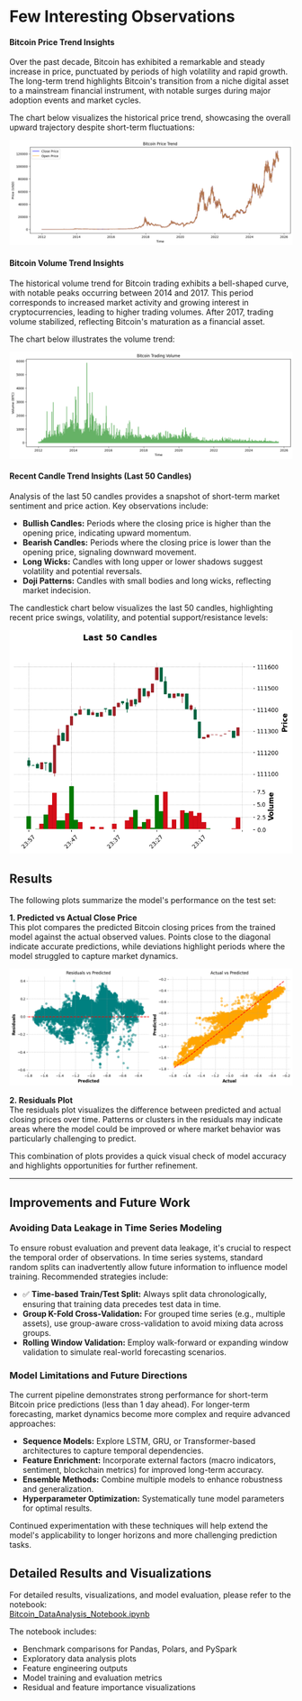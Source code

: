 # Few Interesting Observations
#### Bitcoin Price Trend Insights

Over the past decade, Bitcoin has exhibited a remarkable and steady increase in price, punctuated by periods of high volatility and rapid growth. The long-term trend highlights Bitcoin's transition from a niche digital asset to a mainstream financial instrument, with notable surges during major adoption events and market cycles.

The chart below visualizes the historical price trend, showcasing the overall upward trajectory despite short-term fluctuations:

![Bitcoin Price Trend](../Week2/assets/priceTrend.png)

#### Bitcoin Volume Trend Insights

The historical volume trend for Bitcoin trading exhibits a bell-shaped curve, with notable peaks occurring between 2014 and 2017. This period corresponds to increased market activity and growing interest in cryptocurrencies, leading to higher trading volumes. After 2017, trading volume stabilized, reflecting Bitcoin's maturation as a financial asset.

The chart below illustrates the volume trend:

![Bitcoin Volume Trend](../Week2/assets/volumeTrend.png)


#### Recent Candle Trend Insights (Last 50 Candles)

Analysis of the last 50 candles provides a snapshot of short-term market sentiment and price action. Key observations include:

- **Bullish Candles:** Periods where the closing price is higher than the opening price, indicating upward momentum.
- **Bearish Candles:** Periods where the closing price is lower than the opening price, signaling downward movement.
- **Long Wicks:** Candles with long upper or lower shadows suggest volatility and potential reversals.
- **Doji Patterns:** Candles with small bodies and long wicks, reflecting market indecision.

The candlestick chart below visualizes the last 50 candles, highlighting recent price swings, volatility, and potential support/resistance levels:

![Recent Candlestick Chart](../Week2/assets/candles.png)

## Results
The following plots summarize the model's performance on the test set:

**1. Predicted vs Actual Close Price**  
This plot compares the predicted Bitcoin closing prices from the trained model against the actual observed values. Points close to the diagonal indicate accurate predictions, while deviations highlight periods where the model struggled to capture market dynamics.

![Predicted vs Actual Close Price](../Week2/assets/output.png)

**2. Residuals Plot**  
The residuals plot visualizes the difference between predicted and actual closing prices over time. Patterns or clusters in the residuals may indicate areas where the model could be improved or where market behavior was particularly challenging to predict.

This combination of plots provides a quick visual check of model accuracy and highlights opportunities for further refinement.

---

## Improvements and Future Work

### Avoiding Data Leakage in Time Series Modeling

To ensure robust evaluation and prevent data leakage, it's crucial to respect the temporal order of observations. In time series systems, standard random splits can inadvertently allow future information to influence model training. Recommended strategies include:

- ✅ **Time-based Train/Test Split:** Always split data chronologically, ensuring that training data precedes test data in time.
- **Group K-Fold Cross-Validation:** For grouped time series (e.g., multiple assets), use group-aware cross-validation to avoid mixing data across groups.
- **Rolling Window Validation:** Employ walk-forward or expanding window validation to simulate real-world forecasting scenarios.

### Model Limitations and Future Directions

The current pipeline demonstrates strong performance for short-term Bitcoin price predictions (less than 1 day ahead). For longer-term forecasting, market dynamics become more complex and require advanced approaches:

- **Sequence Models:** Explore LSTM, GRU, or Transformer-based architectures to capture temporal dependencies.
- **Feature Enrichment:** Incorporate external factors (macro indicators, sentiment, blockchain metrics) for improved long-term accuracy.
- **Ensemble Methods:** Combine multiple models to enhance robustness and generalization.
- **Hyperparameter Optimization:** Systematically tune model parameters for optimal results.

Continued experimentation with these techniques will help extend the model's applicability to longer horizons and more challenging prediction tasks.

## Detailed Results and Visualizations

For detailed results, visualizations, and model evaluation, please refer to the notebook:  
[Bitcoin_DataAnalysis_Notebook.ipynb](./Bitcoin_DataAnalysis_Notebook.ipynb)

The notebook includes:
- Benchmark comparisons for Pandas, Polars, and PySpark
- Exploratory data analysis plots
- Feature engineering outputs
- Model training and evaluation metrics
- Residual and feature importance visualizations